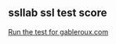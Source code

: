 ##  ssllab ssl test score

[Run the test for gableroux.com](https://www.ssllabs.com/ssltest/analyze.html?d=gableroux.com&hideResults=on&latest)
